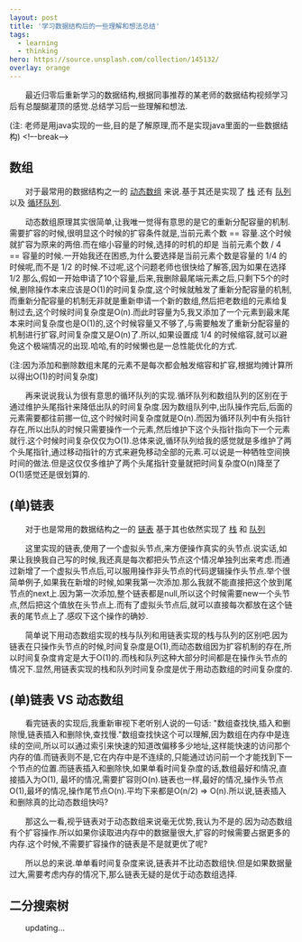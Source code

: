 ```yaml
---
layout: post
title: '学习数据结构后的一些理解和想法总结'
tags:
  - learning
  - thinking
hero: https://source.unsplash.com/collection/145132/
overlay: orange
---
```


&emsp;&emsp;最近归零后重新学习的数据结构,根据同事推荐的某老师的数据结构视频学习后有总醍醐灌顶的感觉.总结学习后一些理解和想法.

(注: 老师是用java实现的一些,目的是了解原理,而不是实现java里面的一些数据结构)
<!–-break-–>

## 数组
&emsp;&emsp;对于最常用的数据结构之一的
<a href="https://github.com/Ligengxin96/DataStructure/blob/master/src/Arrays/BasicArray.java" target="_blank">动态数组</a>
来说.基于其还是实现了
<a href="https://github.com/Ligengxin96/DataStructure/blob/master/src/Arrays/StackArray.java" target="_blank">栈</a>
还有
<a href="https://github.com/Ligengxin96/DataStructure/blob/master/src/Arrays/QueueArray.java" target="_blank">队列</a>
以及
<a href="https://github.com/Ligengxin96/DataStructure/blob/master/src/Arrays/LoopQueue.java" target="_blank">循环队列</a>.

&emsp;&emsp;动态数组原理其实很简单,让我唯一觉得有意思的是它的重新分配容量的机制.需要扩容的时候,很明显这个时候的扩容条件就是,当前元素个数 == 容量.这个时候就扩容为原来的两倍.而在缩小容量的时候,选择的时机的却是 当前元素个数 / 4 == 容量的时候.一开始我还在困惑,为什么要选择是当前元素个数是容量的 1/4 的时候呢,而不是 1/2 的时候.不过呢,这个问题老师也很快给了解答,因为如果在选择 1/2 那么,假如一开始申请了10个容量,后来,我删除最尾端元素之后,只剩下5个的时候,删除操作本来应该是O(1)的时间复杂度,这个时候就触发了重新分配容量的机制,而重新分配容量的机制无非就是重新申请一个新的数组,然后把老数组的元素给复制过去,这个时候时间复杂度是O(n).而此时容量为5,我又添加了一个元素到最末尾本来时间复杂度也是O(1)的,这个时候容量又不够了,与需要触发了重新分配容量的机制进行扩容,时间复杂度又是O(n)了.所以,如果设置成 1/4 的时候缩容,就可以避免这个极端情况的出现.哈哈,有的时候懒也是一总性能优化的方式.

(注:因为添加和删除数组末尾的元素不是每次都会触发缩容和扩容,根据均摊计算所以得出O(1)的时间复杂度)

&emsp;&emsp;再来说说我认为很有意思的循环队列的实现.循环队列和数组队列的区别在于通过维护头尾指针来降低出队的时间复杂度.因为数组队列中,出队操作完后,后面的元素需要都往前挪一位,这个时候时间复杂度就是O(n).而因为循环队列中有头指针存在,所以出队的时候只需要操作一个元素,然后维护下这个头指针指向下一个元素就行.这个时候时间复杂仅仅为O(1).总体来说,循环队列给我的感觉就是多维护了两个头尾指针,通过移动指针的方式来避免移动全部的元素.可以说是一种牺牲空间换时间的做法.但是这仅仅多维护了两个头尾指针变量就把时间复杂度O(n)降至了O(1)感觉还是很划算的.

## (单)链表
&emsp;&emsp;对于也是常用的数据结构之一的 
<a href="https://github.com/Ligengxin96/DataStructure/blob/master/src/LinkedList/BasicLinkedList.java" target="_blank">链表</a>
基于其也依然实现了
<a href="https://github.com/Ligengxin96/DataStructure/blob/master/src/LinkedList/StackLinkedList.java" target="_blank">栈</a>
和
<a href="https://github.com/Ligengxin96/DataStructure/blob/master/src/LinkedList/QueueLinkedList.java" target="_blank">队列</a>

&emsp;&emsp;这里实现的链表,使用了一个虚拟头节点,来方便操作真实的头节点.说实话,如果让我换我自己写的时候,我还真是每次都把头节点这个情况单独列出来考虑.而通过新增了一个虚拟头节点后,可以服用操作非头节点的代码逻辑操作头节点.举个很简单例子,如果我在新增的时候,如果我第一次添加.那么我就不能直接把这个放到尾节点的next上.因为第一次添加,整个链表都是null,所以这个时候需要new一个头节点,然后把这个值放在头节点上.而有了虚拟头节点后,就可以直接每次都放在这个链表的尾节点上了.感叹下这个操作的确妙.

&emsp;&emsp;简单说下用动态数组实现的栈与队列和用链表实现的栈与队列的区别吧.因为链表在只操作头节点的时候,时间复杂度是O(1),而动态数组因为扩容机制的存在,所以时间复杂度肯定是大于O(1)的.而栈和队列这种大部分时间都是在操作头节点的情况下.显然,用链表实现的栈和队列时间复杂度是优于用动态数组的时间复杂度的.

## (单)链表 VS 动态数组

&emsp;&emsp;看完链表的实现后,我重新审视下老听别人说的一句话: "数组查找快,插入和删除慢,链表插入和删除快,查找慢."数组查找快这个可以理解,因为数组在内存中是连续的空间,所以可以通过索引来快速的知道改偏移多少地址,这样能快速的访问那个内存的值.而链表则不是,它在内存中是不连续的,只能通过访问前一个才能找到下一个节点的位置.而链表插入和删除快,如果单看时间复杂度的话,数组最好和情况,直接插入为O(1), 最坏的情况,需要扩容则O(n).链表也一样,最好的情况,操作头节点O(1),最坏的情况,操作尾节点O(n).平均下来都是O(n/2) => O(n).所以说,链表插入和删除真的比动态数组快吗?

&emsp;&emsp;那这么一看,视乎链表对于动态数组来说毫无优势,我认为不是的.因为动态数组有个扩容操作.所以如果你读取进内存中的数据量很大,扩容的时候需要占据更多的内存.这个时候,不需要扩容操作的链表是不是就更优了呢?

&emsp;&emsp;所以总的来说.单单看时间复杂度来说,链表并不比动态数组快.但是如果数据量过大,需要考虑内存的情况下,那么链表无疑的是优于动态数组选择.

## 二分搜索树

&emsp;&emsp;updating...